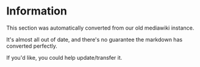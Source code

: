 ---
---

# Information

This section was automatically converted from our old mediawiki instance.

It's almost all out of date, and there's no guarantee the markdown has converted perfectly.

If you'd like, you could help update/transfer it.